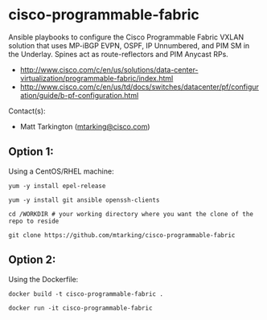 # cisco-programmable-fabric
Ansible playbooks to configure the Cisco Programmable Fabric VXLAN solution that uses MP-iBGP EVPN, OSPF, IP Unnumbered, and PIM SM in the Underlay. Spines act as route-reflectors and PIM Anycast RPs.

* http://www.cisco.com/c/en/us/solutions/data-center-virtualization/programmable-fabric/index.html
* http://www.cisco.com/c/en/us/td/docs/switches/datacenter/pf/configuration/guide/b-pf-configuration.html

Contact(s):
* Matt Tarkington (mtarking@cisco.com)

## Option 1:

Using a CentOS/RHEL machine:

```
yum -y install epel-release
```

```
yum -y install git ansible openssh-clients
```

```
cd /WORKDIR # your working directory where you want the clone of the repo to reside
```

```
git clone https://github.com/mtarking/cisco-programmable-fabric
```

## Option 2:

Using the Dockerfile:

```
docker build -t cisco-programmable-fabric .
```
```
docker run -it cisco-programmable-fabric
```
